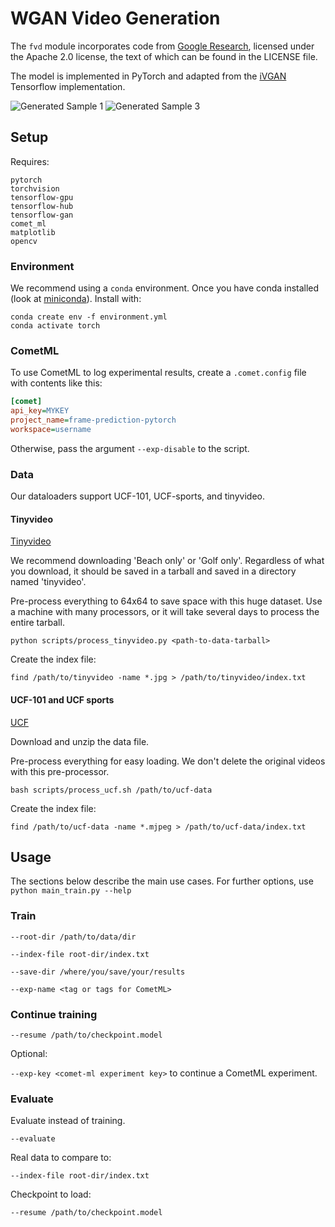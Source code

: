 # WGAN Video Generation

The `fvd` module incorporates code from [Google Research](https://github.com/google-research/google-research), 
licensed under the Apache 2.0 license, the text of which can be found in the LICENSE file. 

The model is implemented in PyTorch and adapted from the [iVGAN](https://github.com/bernhard2202/improved-video-gan) Tensorflow implementation.

![Generated Sample 1](../media/wgan_gp_fake_3_188k.gif?raw=true)
![Generated Sample 3](../media/zero_centered_fake_1_68k.gif?raw=true)

## Setup

Requires:

```
pytorch
torchvision
tensorflow-gpu
tensorflow-hub
tensorflow-gan
comet_ml
matplotlib
opencv
```

### Environment

We recommend using a `conda` environment. Once you have conda installed (look at 
[miniconda](https://docs.conda.io/en/latest/miniconda.html)). Install with:

```
conda create env -f environment.yml
conda activate torch
```

### CometML

To use CometML to log experimental results, create a `.comet.config` file with contents like this:
```ini
[comet]
api_key=MYKEY
project_name=frame-prediction-pytorch
workspace=username
```

Otherwise, pass the argument `--exp-disable` to the script.

### Data

Our dataloaders support UCF-101, UCF-sports, and tinyvideo.

#### Tinyvideo

[Tinyvideo](http://www.cs.columbia.edu/~vondrick/tinyvideo/#data)

We recommend downloading 'Beach only' or 'Golf only'. Regardless of what you download, it should be saved in a tarball
and saved in a directory named 'tinyvideo'.

Pre-process everything to 64x64 to save space with this huge dataset. 
Use a machine with many processors, or it will take several days to process the entire tarball.

```
python scripts/process_tinyvideo.py <path-to-data-tarball>
```

Create the index file:

```
find /path/to/tinyvideo -name *.jpg > /path/to/tinyvideo/index.txt
```

#### UCF-101 and UCF sports

[UCF](https://www.crcv.ucf.edu/data/UCF101.php)

Download and unzip the data file.

Pre-process everything for easy loading. We don't delete the original videos with this pre-processor.

```
bash scripts/process_ucf.sh /path/to/ucf-data
```

Create the index file:

```
find /path/to/ucf-data -name *.mjpeg > /path/to/ucf-data/index.txt
```

## Usage

The sections below describe the main use cases. For further options, use `python main_train.py --help`

### Train

`--root-dir /path/to/data/dir`

`--index-file root-dir/index.txt`

`--save-dir /where/you/save/your/results`

`--exp-name <tag or tags for CometML>`

### Continue training

`--resume /path/to/checkpoint.model`

Optional:
 
`--exp-key <comet-ml experiment key>` to continue a CometML experiment.

### Evaluate

Evaluate instead of training.

`--evaluate`

Real data to compare to:

`--index-file root-dir/index.txt`

Checkpoint to load:

`--resume /path/to/checkpoint.model`
